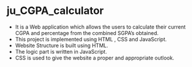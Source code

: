 # ju_CGPA_calculator
- It is a Web application which allows the users to calculate their current CGPA and percentage from the combined SGPA’s obtained.
- This project is implemented using HTML , CSS and JavaScript.
- Website Structure is built using HTML.
- The logic part is written in JavaScript.
- CSS is used to give the website a proper and appropriate outlook.
